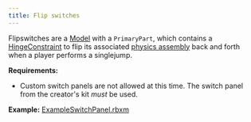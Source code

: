 ```yaml
---
title: Flip switches
---
```


Flipswitches are a [Model](https://create.roblox.com/docs/reference/engine/classes/Model) with a `PrimaryPart`, which contains a [HingeConstraint](https://create.roblox.com/docs/reference/engine/classes/HingeConstraint) to flip its associated [physics assembly](https://create.roblox.com/docs/physics/assemblies) back and forth when a player performs a singlejump.

**Requirements:**

- Custom switch panels are not allowed at this time. The switch panel from the creator's kit *must* be used.

**Example:** [ExampleSwitchPanel.rbxm](../Assets/ObstacleExamples/ExampleSwitchPanel.rbxm)